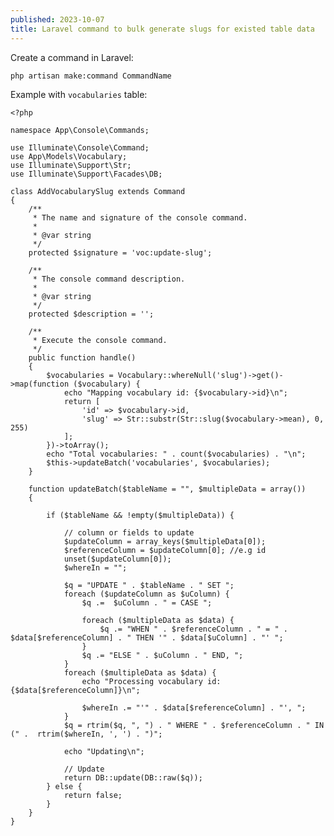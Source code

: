 ```yaml
---
published: 2023-10-07
title: Laravel command to bulk generate slugs for existed table data
---
```

Create a command in Laravel:

    php artisan make:command CommandName
    

Example with `vocabularies` table:

    <?php
    
    namespace App\Console\Commands;
    
    use Illuminate\Console\Command;
    use App\Models\Vocabulary;
    use Illuminate\Support\Str;
    use Illuminate\Support\Facades\DB;
    
    class AddVocabularySlug extends Command
    {
        /**
         * The name and signature of the console command.
         *
         * @var string
         */
        protected $signature = 'voc:update-slug';
    
        /**
         * The console command description.
         *
         * @var string
         */
        protected $description = '';
    
        /**
         * Execute the console command.
         */
        public function handle()
        {
            $vocabularies = Vocabulary::whereNull('slug')->get()->map(function ($vocabulary) {
                echo "Mapping vocabulary id: {$vocabulary->id}\n";
                return [
                    'id' => $vocabulary->id,
                    'slug' => Str::substr(Str::slug($vocabulary->mean), 0, 255)
                ];
            })->toArray();
            echo "Total vocabularies: " . count($vocabularies) . "\n";
            $this->updateBatch('vocabularies', $vocabularies);
        }
    
        function updateBatch($tableName = "", $multipleData = array())
        {
    
            if ($tableName && !empty($multipleData)) {
    
                // column or fields to update
                $updateColumn = array_keys($multipleData[0]);
                $referenceColumn = $updateColumn[0]; //e.g id
                unset($updateColumn[0]);
                $whereIn = "";
    
                $q = "UPDATE " . $tableName . " SET ";
                foreach ($updateColumn as $uColumn) {
                    $q .=  $uColumn . " = CASE ";
    
                    foreach ($multipleData as $data) {
                        $q .= "WHEN " . $referenceColumn . " = " . $data[$referenceColumn] . " THEN '" . $data[$uColumn] . "' ";
                    }
                    $q .= "ELSE " . $uColumn . " END, ";
                }
                foreach ($multipleData as $data) {
                    echo "Processing vocabulary id: {$data[$referenceColumn]}\n";
    
                    $whereIn .= "'" . $data[$referenceColumn] . "', ";
                }
                $q = rtrim($q, ", ") . " WHERE " . $referenceColumn . " IN (" .  rtrim($whereIn, ', ') . ")";
    
                echo "Updating\n";
    
                // Update  
                return DB::update(DB::raw($q));
            } else {
                return false;
            }
        }
    }
